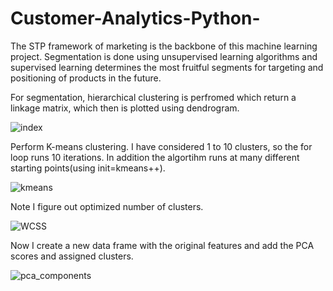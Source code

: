 # Customer-Analytics-Python-
The STP framework of marketing is the backbone of this machine learning project. Segmentation is done using unsupervised learning algorithms and supervised learning determines the most fruitful segments for targeting and positioning of products in the future.

For segmentation, hierarchical clustering is perfromed which return a linkage matrix, which then is plotted using dendrogram.

![index](https://user-images.githubusercontent.com/26453844/115722519-849a6700-a398-11eb-8fdf-063c9e38f232.png)


Perform K-means clustering. I have considered 1 to 10 clusters, so the for loop runs 10 iterations.
 In addition the algortihm runs at many different starting points(using init=kmeans++).
 
![kmeans](https://user-images.githubusercontent.com/26453844/115722527-86642a80-a398-11eb-9ec8-d0472e4280cf.png)



Note I figure out optimized number of clusters.

![WCSS](https://user-images.githubusercontent.com/26453844/115724184-29697400-a39a-11eb-9158-db9f0a3c803e.png)

Now I create a new data frame with the original features and add the PCA scores and assigned clusters.

![pca_components](https://user-images.githubusercontent.com/26453844/115722535-882dee00-a398-11eb-9dc4-3867deec636a.png)

